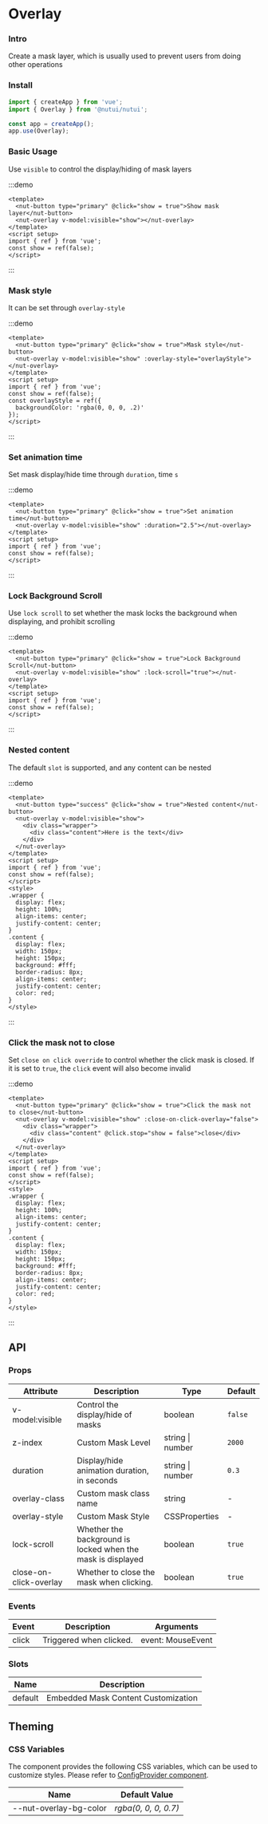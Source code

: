 # Overlay

### Intro

Create a mask layer, which is usually used to prevent users from doing other operations

### Install

```js
import { createApp } from 'vue';
import { Overlay } from '@nutui/nutui';

const app = createApp();
app.use(Overlay);
```

### Basic Usage

Use `visible` to control the display/hiding of mask layers

:::demo

```vue
<template>
  <nut-button type="primary" @click="show = true">Show mask layer</nut-button>
  <nut-overlay v-model:visible="show"></nut-overlay>
</template>
<script setup>
import { ref } from 'vue';
const show = ref(false);
</script>
```

:::

### Mask style

It can be set through `overlay-style`

:::demo

```vue
<template>
  <nut-button type="primary" @click="show = true">Mask style</nut-button>
  <nut-overlay v-model:visible="show" :overlay-style="overlayStyle"></nut-overlay>
</template>
<script setup>
import { ref } from 'vue';
const show = ref(false);
const overlayStyle = ref({
  backgroundColor: 'rgba(0, 0, 0, .2)'
});
</script>
```

:::

### Set animation time

Set mask display/hide time through `duration`, time `s`

:::demo

```vue
<template>
  <nut-button type="primary" @click="show = true">Set animation time</nut-button>
  <nut-overlay v-model:visible="show" :duration="2.5"></nut-overlay>
</template>
<script setup>
import { ref } from 'vue';
const show = ref(false);
</script>
```

:::

### Lock Background Scroll

Use `lock scroll` to set whether the mask locks the background when displaying, and prohibit scrolling

:::demo

```vue
<template>
  <nut-button type="primary" @click="show = true">Lock Background Scroll</nut-button>
  <nut-overlay v-model:visible="show" :lock-scroll="true"></nut-overlay>
</template>
<script setup>
import { ref } from 'vue';
const show = ref(false);
</script>
```

:::

### Nested content

The default `slot` is supported, and any content can be nested

:::demo

```vue
<template>
  <nut-button type="success" @click="show = true">Nested content</nut-button>
  <nut-overlay v-model:visible="show">
    <div class="wrapper">
      <div class="content">Here is the text</div>
    </div>
  </nut-overlay>
</template>
<script setup>
import { ref } from 'vue';
const show = ref(false);
</script>
<style>
.wrapper {
  display: flex;
  height: 100%;
  align-items: center;
  justify-content: center;
}
.content {
  display: flex;
  width: 150px;
  height: 150px;
  background: #fff;
  border-radius: 8px;
  align-items: center;
  justify-content: center;
  color: red;
}
</style>
```

:::

### Click the mask not to close

Set `close on click override` to control whether the click mask is closed. If it is set to `true`, the `click` event will also become invalid

:::demo

```vue
<template>
  <nut-button type="primary" @click="show = true">Click the mask not to close</nut-button>
  <nut-overlay v-model:visible="show" :close-on-click-overlay="false">
    <div class="wrapper">
      <div class="content" @click.stop="show = false">close</div>
    </div>
  </nut-overlay>
</template>
<script setup>
import { ref } from 'vue';
const show = ref(false);
</script>
<style>
.wrapper {
  display: flex;
  height: 100%;
  align-items: center;
  justify-content: center;
}
.content {
  display: flex;
  width: 150px;
  height: 150px;
  background: #fff;
  border-radius: 8px;
  align-items: center;
  justify-content: center;
  color: red;
}
</style>
```

:::

## API

### Props

| Attribute | Description | Type | Default |
|  ---  |  ---  |  ---  |  ---  |
| v-model:visible | Control the display/hide of masks | boolean | `false` |
| z-index | Custom Mask Level | string \| number | `2000` |
| duration | Display/hide animation duration, in seconds | string \| number | `0.3` |
| overlay-class | Custom mask class name | string | - |
| overlay-style | Custom Mask Style | CSSProperties | - |
| lock-scroll | Whether the background is locked when the mask is displayed | boolean | `true` |
| close-on-click-overlay | Whether to close the mask when clicking. | boolean | `true` |

### Events

| Event | Description | Arguments |
|  ---  |  ---  |  ---  |
| click | Triggered when clicked. | event: MouseEvent |

### Slots

| Name | Description |
|  ---  |  ---  |
| default | Embedded Mask Content Customization |

## Theming

### CSS Variables

The component provides the following CSS variables, which can be used to customize styles. Please refer to [ConfigProvider component](#/en-US/component/configprovider).

| Name | Default Value |
|  ---  |  ---  |
| --nut-overlay-bg-color | _rgba(0, 0, 0, 0.7)_ |
